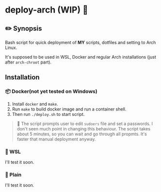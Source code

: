 # deploy-arch (WIP) 🫠

## :pencil2: Synopsis

Bash script for quick deployment of **MY** scripts, dotfiles and setting to Arch Linux.

It's supposed to be used in WSL, Docker and regular Arch installations (just after `arch-chroot` part).

## Installation

### :package: Docker(not yet tested on Windows)

1. Install `docker` and `make`.
1. Run `make` to build docker image and run a container shell.
1. Then run `./deploy.sh` to start script.

> :duck: The script prompts user to edit `sudoers` file and set a passwords.
> I don't seen much point in changing this behaviour.
> The script takes about 5 minutes, so you can wait and go through all propmts.
> It's faster that manual deployment anyway.

### :monkey: WSL

I'll test it soon.

### :floppy_disk: Plain

I'll test it soon.
